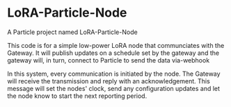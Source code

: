 # LoRA-Particle-Node

A Particle project named LoRA-Particle-Node

This code is for a simple low-power LoRA node that communciates with the Gateway.  It will publish updates on a schedule set by the gateway and the gateway will, in turn, connect to Particle to send the data via-webhook

In this system, every communication is initiated by the node.  The Gateway will receive the transmission and reply with an acknowledgement.  This message will set the nodes' clock, send any configuration updates and let the node know to start the next reporting period.

